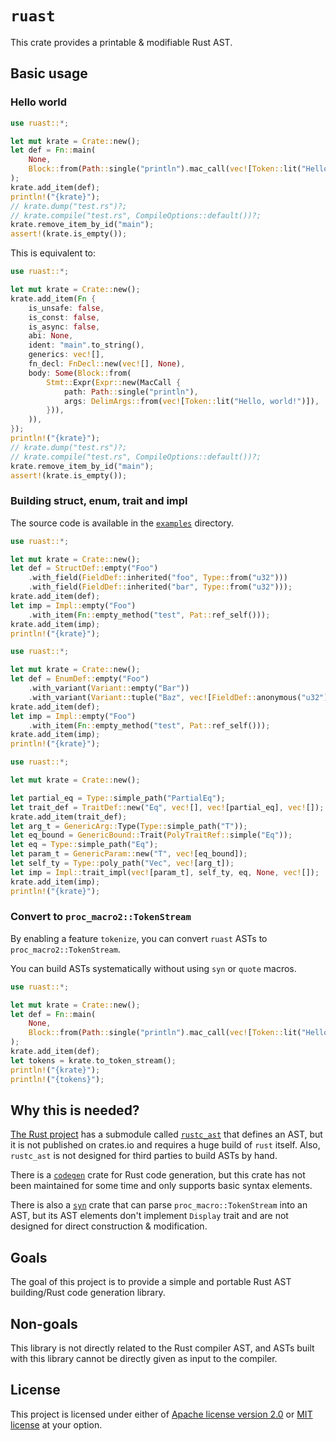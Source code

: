 # `ruast`

This crate provides a printable & modifiable Rust AST.

## Basic usage

### Hello world

```rust
use ruast::*;

let mut krate = Crate::new();
let def = Fn::main(
    None,
    Block::from(Path::single("println").mac_call(vec![Token::lit("Hello, world!")])),
);
krate.add_item(def);
println!("{krate}");
// krate.dump("test.rs")?;
// krate.compile("test.rs", CompileOptions::default())?;
krate.remove_item_by_id("main");
assert!(krate.is_empty());
```

This is equivalent to:

```rust
use ruast::*;

let mut krate = Crate::new();
krate.add_item(Fn {
    is_unsafe: false,
    is_const: false,
    is_async: false,
    abi: None,
    ident: "main".to_string(),
    generics: vec![],
    fn_decl: FnDecl::new(vec![], None),
    body: Some(Block::from(
        Stmt::Expr(Expr::new(MacCall {
            path: Path::single("println"),
            args: DelimArgs::from(vec![Token::lit("Hello, world!")]),
        })),
    )),
});
println!("{krate}");
// krate.dump("test.rs")?;
// krate.compile("test.rs", CompileOptions::default())?;
krate.remove_item_by_id("main");
assert!(krate.is_empty());
```

### Building struct, enum, trait and impl

The source code is available in the [`examples`](https://github.com/mtshiba/ruast/tree/main/examples) directory.

```rust
use ruast::*;

let mut krate = Crate::new();
let def = StructDef::empty("Foo")
    .with_field(FieldDef::inherited("foo", Type::from("u32")))
    .with_field(FieldDef::inherited("bar", Type::from("u32")));
krate.add_item(def);
let imp = Impl::empty("Foo")
    .with_item(Fn::empty_method("test", Pat::ref_self()));
krate.add_item(imp);
println!("{krate}");
```

```rust
use ruast::*;

let mut krate = Crate::new();
let def = EnumDef::empty("Foo")
    .with_variant(Variant::empty("Bar"))
    .with_variant(Variant::tuple("Baz", vec![FieldDef::anonymous("u32")]));
krate.add_item(def);
let imp = Impl::empty("Foo")
    .with_item(Fn::empty_method("test", Pat::ref_self()));
krate.add_item(imp);
println!("{krate}");
```

```rust
use ruast::*;

let mut krate = Crate::new();

let partial_eq = Type::simple_path("PartialEq");
let trait_def = TraitDef::new("Eq", vec![], vec![partial_eq], vec![]);
krate.add_item(trait_def);
let arg_t = GenericArg::Type(Type::simple_path("T"));
let eq_bound = GenericBound::Trait(PolyTraitRef::simple("Eq"));
let eq = Type::simple_path("Eq");
let param_t = GenericParam::new("T", vec![eq_bound]);
let self_ty = Type::poly_path("Vec", vec![arg_t]);
let imp = Impl::trait_impl(vec![param_t], self_ty, eq, None, vec![]);
krate.add_item(imp);
println!("{krate}");
```

### Convert to `proc_macro2::TokenStream`

By enabling a feature `tokenize`, you can convert `ruast` ASTs to `proc_macro2::TokenStream`.

You can build ASTs systematically without using `syn` or `quote` macros.

```rust
use ruast::*;

let mut krate = Crate::new();
let def = Fn::main(
    None,
    Block::from(Path::single("println").mac_call(vec![Token::lit("Hello, world!")])),
);
krate.add_item(def);
let tokens = krate.to_token_stream();
println!("{krate}");
println!("{tokens}");
```

## Why this is needed?

[The Rust project](https://github.com/rust-lang/rust) has a submodule called [`rustc_ast`](https://github.com/rust-lang/rust/tree/master/compiler/rustc_ast) that defines an AST, but it is not published on crates.io and requires a huge build of `rust` itself. Also, `rustc_ast` is not designed for third parties to build ASTs by hand.

There is a [`codegen`](https://github.com/carllerche/codegen) crate for Rust code generation, but this crate has not been maintained for some time and only supports basic syntax elements.

There is also a [`syn`](https://github.com/dtolnay/syn) crate that can parse `proc_macro::TokenStream` into an AST, but its AST elements don't implement `Display` trait and are not designed for direct construction & modification.

## Goals

The goal of this project is to provide a simple and portable Rust AST building/Rust code generation library.

## Non-goals

This library is not directly related to the Rust compiler AST, and ASTs built with this library cannot be directly given as input to the compiler.

## License

This project is licensed under either of [Apache license version 2.0](./LICENSE-APACHE) or [MIT license](./LICENSE-MIT) at your option.
